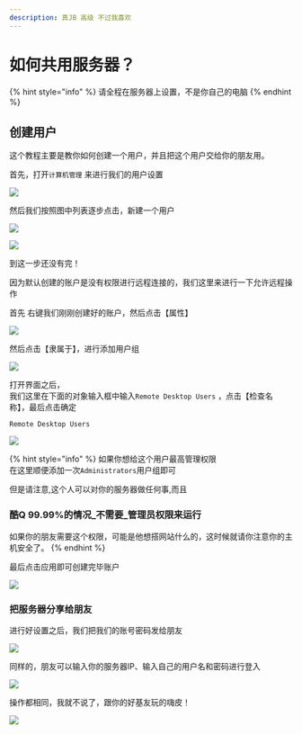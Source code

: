 ```yaml
---
description: 真JB 高级 不过我喜欢
---
```


# 如何共用服务器？

{% hint style="info" %}
 请全程在服务器上设置，不是你自己的电脑
{% endhint %}

## 创建用户

 这个教程主要是教你如何创建一个用户，并且把这个用户交给你的朋友用。

 首先，打开`计算机管理` 来进行我们的用户设置

![](../../../.gitbook/assets/image%20%28111%29.png)

 然后我们按照图中列表逐步点击，新建一个用户

![](../../../.gitbook/assets/image%20%2870%29.png)

![](../../../.gitbook/assets/image%20%2877%29.png)

到这一步还没有完！

 因为默认创建的账户是没有权限进行远程连接的，我们这里来进行一下允许远程操作

 首先 右键我们刚刚创建好的账户，然后点击【属性】

![](../../../.gitbook/assets/image%20%28109%29.png)

 然后点击【隶属于】，进行添加用户组

![](../../../.gitbook/assets/snipaste_2020-06-21_22-39-53.png)

 打开界面之后，  
我们这里在下面的对象输入框中输入`Remote Desktop Users`  ，点击【检查名称】，最后点击确定

```text
Remote Desktop Users
```

![](../../../.gitbook/assets/image%20%28105%29.png)



{% hint style="info" %}
如果你想给这个用户最高管理权限  
在这里顺便添加一次`Administrators`用户组即可

但是请注意,这个人可以对你的服务器做任何事,而且

### 酷Q 99.99%的情况_不需要_管理员权限来运行

如果你的朋友需要这个权限，可能是他想搭网站什么的，这时候就请你注意你的主机安全了。
{% endhint %}

 最后点击应用即可创建完毕账户

![](../../../.gitbook/assets/image%20%28112%29.png)

### 把服务器分享给朋友

  进行好设置之后，我们把我们的账号密码发给朋友

![](../../../.gitbook/assets/image%20%2875%29.png)

 同样的，朋友可以输入你的服务器IP、输入自己的用户名和密码进行登入

![](../../../.gitbook/assets/image%20%2899%29.png)

操作都相同，我就不说了，跟你的好基友玩的嗨皮！

![](../../../.gitbook/assets/image%20%2886%29.png)

